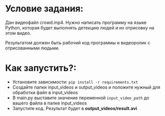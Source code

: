 # Условие задания:
Дан видеофайл crowd.mp4. Нужно написать программу на языке Python, которая будет выполнять детекцию людей и их отрисовку на этом видео. 

Результатом должен быть рабочий код программы и видеоролик с отрисованными людьми.

# Как запустить?:
- Установите зависимости: ```pip install -r requirements.txt```
- Создайте папки input_videos и output_videos и положите нужный для обработки файл в input_videos
- В main.py выставите значение переменной `input_video_path` до вашего файла в папке input_videos
- Запустите код. Результат будет в **output_videos/result.avi**
